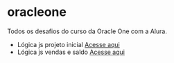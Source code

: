 # oracleone

Todos os desafios do curso da Oracle One com a  Alura.

- Lógica js projeto inicial [Acesse aqui](https://github.com/felipeffranco/oracleone/tree/main/logica-js-projeto_inicial)
- Lógica js vendas e saldo [Acesse aqui](https://github.com/felipeffranco/oracleone/tree/main/logica-js-vendas-saldo)
